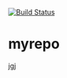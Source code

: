 [![Build Status](https://travis-ci.org/argus-hongjie/myrepo.svg?branch=master)](https://travis-ci.org/argus-hongjie/myrepo)

# myrepo
jgj
